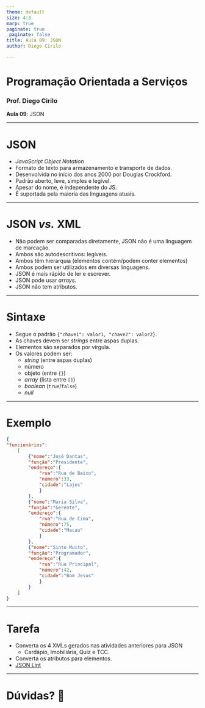 ```yaml
---
theme: default
size: 4:3
marp: true
paginate: true
_paginate: false
title: Aula 09: JSON
author: Diego Cirilo

---
```

<style>
img {
  display: block;
  margin: 0 auto;
}
</style>

# <!-- fit --> Programação Orientada a Serviços

### Prof. Diego Cirilo

**Aula 09**: JSON

---
# JSON
- *JavaScript Object Notation*
- Formato de texto para armazenamento e transporte de dados.
- Desenvolvida no início dos anos 2000 por Douglas Crockford.
- Padrão aberto, leve, simples e legível.
- Apesar do nome, é independente do JS.
- É suportada pela maioria das linguagens atuais.

---
# JSON *vs.* XML
- Não podem ser comparadas diretamente, JSON não é uma linguagem de marcação.
- Ambos são autodescritivos: legíveis.
- Ambos têm hierarquia (elementos contém/podem conter elementos)
- Ambos podem ser utilizados em diversas linguagens.
- JSON é mais rápido de ler e escrever.
- JSON pode usar *arrays*.
- JSON não tem atributos.

---
# Sintaxe
- Segue o padrão `{"chave1": valor1, "chave2": valor2}`.
- As chaves devem ser *strings* entre aspas duplas.
- Elementos são separados por vírgula.
- Os valores podem ser:
    - *string* (entre aspas duplas)
    - número
    - objeto (entre `{}`)
    - *array* (lista entre `[]`)
    - *boolean* (`true`/`false`)
    - *null*
---
# Exemplo
```json
{
"funcionários":
    [
        {"nome":"José Dantas",
        "função":"Presidente",
        "endereço":{
            "rua":"Rua de Baixo",
            "número":33,
            "cidade":"Lajes"
            }
        },
        {"nome":"Maria Silva",
        "função":"Gerente",
        "endereço":{
            "rua":"Rua de Cima",
            "número":75,
            "cidade":"Macau"
            }
        },
        {"nome":"Sinto Muito",
        "função":"Programador",
        "endereço":{
            "rua":"Rua Principal",
            "número":42,
            "cidade":"Bom Jesus"
            }
        }
    ]
}
```
---
# Tarefa
- Converta os 4 XMLs gerados nas atividades anteriores para JSON
    - Cardápio, Imobiliária, Quiz e TCC.
- Converta os atributos para elementos.
- [JSON Lint](https://jsonlint.com/)

---
# <!--fit--> Dúvidas? 🤔

